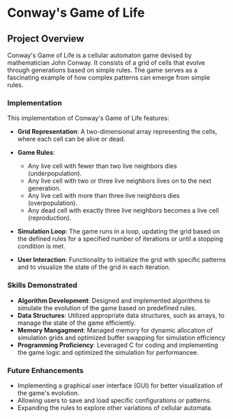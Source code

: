 # Conway's Game of Life

## Project Overview

Conway's Game of Life is a cellular automaton game devised by mathematician John Conway. It consists of a grid of cells that evolve through generations based on simple rules. The game serves as a fascinating example of how complex patterns can emerge from simple rules.

### Implementation

This implementation of Conway's Game of Life features:

- **Grid Representation**: A two-dimensional array representing the cells, where each cell can be alive or dead.
- **Game Rules**: 
  - Any live cell with fewer than two live neighbors dies (underpopulation).
  - Any live cell with two or three live neighbors lives on to the next generation.
  - Any live cell with more than three live neighbors dies (overpopulation).
  - Any dead cell with exactly three live neighbors becomes a live cell (reproduction).
  
- **Simulation Loop**: The game runs in a loop, updating the grid based on the defined rules for a specified number of iterations or until a stopping condition is met.
- **User Interaction**: Functionality to initialize the grid with specific patterns and to visualize the state of the grid in each iteration.

### Skills Demonstrated

- **Algorithm Development**: Designed and implemented algorithms to simulate the evolution of the game based on predefined rules.
- **Data Structures**: Utilized appropriate data structures, such as arrays, to manage the state of the game efficiently.
- **Memory Mangagment**: Managed memory for dynamic allocation of simulation grids and optimized buffer swapping for simulation efficiency
- **Programming Proficiency**: Leveraged C for coding and implementing the game logic and optimized the simulation for performancee.

### Future Enhancements

- Implementing a graphical user interface (GUI) for better visualization of the game's evolution.
- Allowing users to save and load specific configurations or patterns.
- Expanding the rules to explore other variations of cellular automata.

